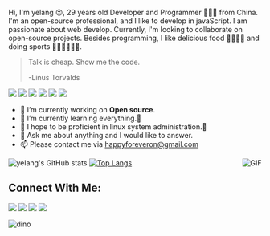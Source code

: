 Hi, I'm yelang 😉, 29 years old Developer and Programmer 👨🏻‍💻 from China. I'm an open-source professional, and I like to develop in javaScript. I am passionate about web develop. Currently, I'm looking to collaborate on open-source projects. Besides programming, I like delicious food 🥗🥩🌮🍣 and doing sports 🏃⛹️‍♂️🏋🏼‍♂️.
<blockquote>
  <p dir="auto">Talk is cheap. Show me the code.</p>
  <p dir="auto">-Linus Torvalds</p>
</blockquote>
<div>
  <img src='https://img.shields.io/badge/JavaScript-323330?style=for-the-badge&logo=javascript&logoColor=F7DF1E' />
  <img src='https://img.shields.io/badge/json-5E5C5C?style=for-the-badge&logo=json&logoColor=white' />
  <img src='https://img.shields.io/badge/Rust-black?style=for-the-badge&logo=rust&logoColor=#E57324' />
  <img src='https://img.shields.io/badge/eslint-3A33D1?style=for-the-badge&logo=eslint&logoColor=white' />
  <img src='https://img.shields.io/badge/React-20232A?style=for-the-badge&logo=react&logoColor=61DAFB' />
  <img src='https://img.shields.io/badge/Vue%20js-35495E?style=for-the-badge&logo=vuedotjs&logoColor=4FC08D' />
</div>
<p></p>
<ul>
  <li>🔭 I’m currently working on <strong>Open source</strong>.</li>
  <li>🌱 I’m currently learning everything.🤣</li>
  <li>🤔 I hope to be proficient in linux system administration.🐧</li>
  <li>💬 Ask me about anything and I would like to answer.</li>
  <li>📫 Please contact me via <a href="mailto:happyforeveron@gmail.com">happyforeveron@gmail.com</a></li>
</ul>
<img align="right" alt="GIF" src="https://camo.githubusercontent.com/add7b800305e68c929b6fcc86d385e1e83b1645ebe2408cd4eafa1c076ce4d72/68747470733a2f2f6d656469612e67697068792e636f6d2f6d656469612f6949716d4d3574546a6d704f42396d70626e2f67697068792e676966" data-canonical-src="https://media.giphy.com/media/iIqmM5tTjmpOB9mpbn/giphy.gif" style="max-width: 100%; display: inline-block;" data-target="animated-image.originalImage">

![yelang's GitHub stats](https://github-readme-stats.vercel.app/api?username=yelang&show_icons=true&theme=radical&locale=en)
[![Top Langs](https://github-readme-stats.vercel.app/api/top-langs/?username=yelang&layout=donut)](https://github.com/yelang/github-readme-stats)

<h2>Connect With Me:</h2>

<a href='https://www.linkedin.com/in/yelang' target='__blank'><img src='https://img.shields.io/badge/LinkedIn-0077B5?style=for-the-badge&logo=linkedin&logoColor=white'></a>
<a href='https://t.me/yelang_web' target='__blank'><img src='https://img.shields.io/badge/Telegram-2CA5E0?style=for-the-badge&logo=telegram&logoColor=white'></a>
<a href='https://twitter.com/yelang_web' target='__blank'><img src='https://img.shields.io/badge/Twitter-1DA1F2?style=for-the-badge&logo=twitter&logoColor=white'></a>
<a href='mailto:happyforeveron@gmail.com' target='__blank'><img src='https://img.shields.io/badge/Gmail-D14836?style=for-the-badge&logo=gmail&logoColor=white'></a>

<img src="https://camo.githubusercontent.com/cac06b684fa15141dc2628f5e64f4addf3a7e189df6f6aee14f25f5e1dc7dbed/68747470733a2f2f67697465652e636f6d2f736b796b65796a6f6b65722f506963436c6f75642f7261772f6d61737465722f696d672f64696e6f2e676966" alt="dino" data-canonical-src="https://gitee.com/skykeyjoker/PicCloud/raw/master/img/dino.gif" style="max-width: 100%; display: inline-block;" data-target="animated-image.originalImage" />





